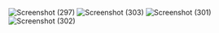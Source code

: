 ![Screenshot (297)](https://user-images.githubusercontent.com/79014447/110302355-2a7b5780-801f-11eb-920e-0f65ae04eaf4.png)
![Screenshot (303)](https://user-images.githubusercontent.com/79014447/110303858-e8ebac00-8020-11eb-832f-2d94d4896156.png)
![Screenshot (301)](https://user-images.githubusercontent.com/79014447/110302447-4121ae80-801f-11eb-92bb-966de0cd4cca.png)
![Screenshot (302)](https://user-images.githubusercontent.com/79014447/110302468-47b02600-801f-11eb-918a-a40b784f882f.png)

